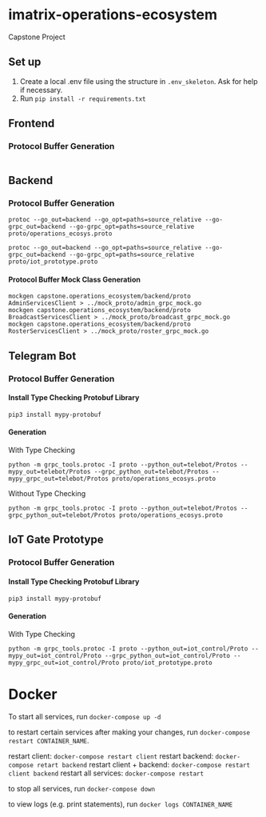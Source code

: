 # imatrix-operations-ecosystem

Capstone Project

## Set up

1. Create a local .env file using the structure in `.env_skeleton`. Ask for help if necessary.
2. Run `pip install -r requirements.txt`

## Frontend

### Protocol Buffer Generation

```

```

## Backend

### Protocol Buffer Generation

```
protoc --go_out=backend --go_opt=paths=source_relative --go-grpc_out=backend --go-grpc_opt=paths=source_relative proto/operations_ecosys.proto

protoc --go_out=backend --go_opt=paths=source_relative --go-grpc_out=backend --go-grpc_opt=paths=source_relative proto/iot_prototype.proto
```

#### Protocol Buffer Mock Class Generation

```
mockgen capstone.operations_ecosystem/backend/proto AdminServicesClient > ../mock_proto/admin_grpc_mock.go
mockgen capstone.operations_ecosystem/backend/proto BroadcastServicesClient > ../mock_proto/broadcast_grpc_mock.go
mockgen capstone.operations_ecosystem/backend/proto RosterServicesClient > ../mock_proto/roster_grpc_mock.go
```

## Telegram Bot

### Protocol Buffer Generation

#### Install Type Checking Protobuf Library

```
pip3 install mypy-protobuf
```

#### Generation

With Type Checking

```
python -m grpc_tools.protoc -I proto --python_out=telebot/Protos --mypy_out=telebot/Protos --grpc_python_out=telebot/Protos --mypy_grpc_out=telebot/Protos proto/operations_ecosys.proto
```

Without Type Checking

```
python -m grpc_tools.protoc -I proto --python_out=telebot/Protos --grpc_python_out=telebot/Protos proto/operations_ecosys.proto
```

## IoT Gate Prototype

### Protocol Buffer Generation

#### Install Type Checking Protobuf Library

```
pip3 install mypy-protobuf
```

#### Generation

With Type Checking

```
python -m grpc_tools.protoc -I proto --python_out=iot_control/Proto --mypy_out=iot_control/Proto --grpc_python_out=iot_control/Proto --mypy_grpc_out=iot_control/Proto proto/iot_prototype.proto
```

# Docker

To start all services, run `docker-compose up -d`

to restart certain services after making your changes, run `docker-compose restart CONTAINER_NAME`.

restart client: `docker-compose restart client`
restart backend: `docker-compose retart backend`
restart client + backend: `docker-compose restart client backend`
restart all services: `docker-compose restart`

to stop all services, run `docker-compose down`

to view logs (e.g. print statements), run `docker logs CONTAINER_NAME`

